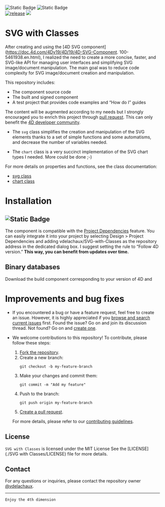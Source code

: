 <!--BADGES-->
[repo]: SVG-with-Classes
[release-shield]: https://img.shields.io/github/v/release/vdelachaux/[repo]?include_prereleases
[release-url]: https://github.com/vdelachaux/[repo]/releases/latest
![Static Badge](https://img.shields.io/badge/Dev%20Component-blue?logo=4d&link=https%3A%2F%2Fdeveloper.4d.com)
![Static Badge](https://img.shields.io/badge/Project%20Dependencies-blue?logo=4d&link=https%3A%2F%2Fdeveloper.4d.com%2Fdocs%2FProject%2Fcomponents%2F%23loading-components)
<br>
[![release][release-shield]][release-url]
<img src="https://img.shields.io/github/downloads/vdelachaux/SVG-with-Classes/total"/>

# SVG with Classes

After creating and using the [4D SVG component](https://doc.4d.com/4Dv19/4D/19/4D-SVG-Component. 100-5461938.en.html), I realized the need to create a more concise, faster, and SVG-like API for managing user interfaces and simplifying SVG image/document manipulation. The main goal was to reduce code complexity for SVG image/document creation and manipulation. 

This repository includes:

* The component source code
* The built and signed component
* A test project that provides code examples and “How do I” guides

The content will be augmented according to my needs but I strongly encouraged you to enrich this project through [pull request](https://github.com/vdelachaux/SVG-with-Classes/pulls). This can only benefit the [4D developer community](https://discuss.4d.com/search?q=4D%20for%20iOS). 

* The `svg` class simplifies the creation and manipulation of the SVG elements thanks to a set of simple functions and some automatisms, and decrease the number of variables needed. 

* The `chart` class is a very succinct implementation of the SVG chart types I needed. More could be done ;-)

For more details on properties and functions, see the class documentation:

* [svg class](SVG-with-Classes/Documentation/Classes/svg.md)
* [chart class](SVG-with-Classes/Documentation/Classes/chart.md)

# <a name="installation">Installation</a>

## ![Static Badge](https://img.shields.io/badge/Project%20Dependencies-blue?logo=4d&link=https%3A%2F%2Fdeveloper.4d.com%2Fdocs%2FProject%2Fcomponents%2F%23loading-components)

The component is compatible with the [Project Dependencies](https://developer.4d.com/docs/Project/components#monitoring-project-dependencies) feature. You can easily integrate it into your project by selecting Design > Project Dependencies and adding vdelachaux/SVG-with-Classes as the repository address in the dedicated dialog box. I suggest setting the rule to “Follow 4D version.”  **This way, you can benefit from updates over time.**

## Binary databases

Download the build component corresponding to your version of 4D and 

# <a name="improvments">Improvements and bug fixes</a>

* If you encountered a bug or have a feature request, feel free to create an issue.
However, it is highly appreciated if you [browse and search current issues](https://github.com/vdelachaux/SVG-with-Classes/issues) first.
Found the issue? Go on and join its discussion thread.
Not found? Go on and [create one](https://github.com/vdelachaux/SVG-with-Classes/issues/new).

* We welcome contributions to this repository! To contribute, please follow these steps:

	1. [Fork the repository](https://docs.github.com/en/repositories/creating-and-managing-repositories/cloning-a-repository).
	2. Create a new branch:
	    ```$
	    git checkout -b my-feature-branch
	    ```
	3. Make your changes and commit them:
	    ```$
	    git commit -m "Add my feature"
	    ```
	4. Push to the branch:
	    ```$
	    git push origin my-feature-branch
	    ```
	5. [Create a pull request](https://docs.github.com/en/pull-requests/collaborating-with-pull-requests/proposing-changes-to-your-work-with-pull-requests/about-pull-requests).
	
	For more details, please refer to our [contributing guidelines](CONTRIBUTING.md).

## License

`SVG with Classes` is licensed under the MIT License See the [LICENSE](./SVG with Classes/LICENSE) file for more details.

## Contact
For any questions or inquiries, please contact the repository owner [@vdelachaux](https://github.com/vdelachaux).

----
`Enjoy the 4th dimension`
